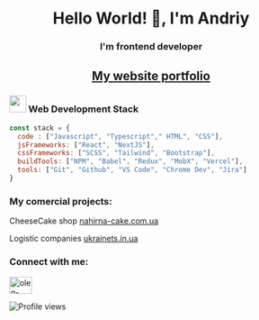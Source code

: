 <h1 align="center">Hello World! 👋, I'm Andriy</h1>
<h3 align="center">I'm frontend developer</h3>
<h2 align="center"><a href="https://andriynosov.com/" target="_blank" rel="noreferrer">My website portfolio</a></h2>


### <img src="https://media.giphy.com/media/WUlplcMpOCEmTGBtBW/giphy.gif" width="30"> Web Development Stack

```javascript
const stack = {
  code : ["Javascript", "Typescript"," HTML", "CSS"],
  jsFrameworks: ["React", "NextJS"],
  cssFrameworks: ["SCSS", "Tailwind", "Bootstrap"],
  buildTools: ["NPM", "Babel", "Redux", "MobX", "Vercel"],
  tools: ["Git", "Github", "VS Code", "Chrome Dev", "Jira"]
}
```

### My comercial projects:

CheeseCake shop [nahirna-cake.com.ua](https://nahirna-cake.com.ua/)

Logistic companies [ukrainets.in.ua](https://www.ukrainets.in.ua/)

<h3 align="left">Connect with me:</h3>
<p align="left">
<a href="https://www.linkedin.com/in/andriy-nosov/" target="blank"><img align="center" src="https://raw.githubusercontent.com/rahuldkjain/github-profile-readme-generator/master/src/images/icons/Social/linked-in-alt.svg" alt="oleg-vetrov-a580b5238" height="30" width="40" /></a>
</p>


![Profile views](https://gpvc.arturio.dev/nosovandriy)

